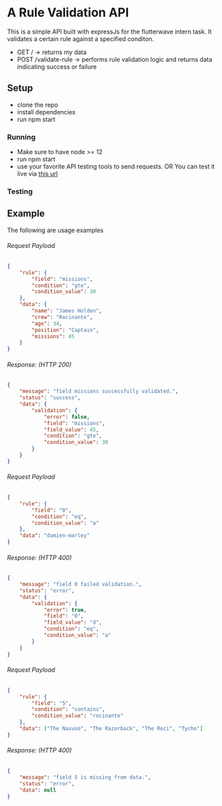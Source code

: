 # A Rule Validation API

This is a simple API built with expressJs for the flutterwave intern task. It validates a certain rule against a specified conditon.

-   GET / -> returns my data
-   POST /validate-rule -> performs rule validation logic and returns data indicating success or failure

## Setup

-   clone the repo
-   install dependencies
-   run npm start

### Running

-   Make sure to have node >= 12
-   run npm start
-   use your favorite API testing tools to send requests.
    OR
    You can test it live via [this url](https://murmuring-anchorage-40031.herokuapp.com/)

### Testing

## Example

The following are usage examples

###### Request Payload

```json
{
	"rule": {
		"field": "missions",
		"condition": "gte",
		"condition_value": 30
	},
	"data": {
		"name": "James Holden",
		"crew": "Rocinante",
		"age": 34,
		"position": "Captain",
		"missions": 45
	}
}
```

###### Response: (HTTP 200)

```json
{
	"message": "field missions successfully validated.",
	"status": "success",
	"data": {
		"validation": {
			"error": false,
			"field": "missions",
			"field_value": 45,
			"condition": "gte",
			"condition_value": 30
		}
	}
}
```

###### Request Payload

```json
{
	"rule": {
		"field": "0",
		"condition": "eq",
		"condition_value": "a"
	},
	"data": "damien-marley"
}
```

###### Response: (HTTP 400)

```json
{
	"message": "field 0 failed validation.",
	"status": "error",
	"data": {
		"validation": {
			"error": true,
			"field": "0",
			"field_value": "d",
			"condition": "eq",
			"condition_value": "a"
		}
	}
}
```

###### Request Payload

```json
{
	"rule": {
		"field": "5",
		"condition": "contains",
		"condition_value": "rocinante"
	},
	"data": ["The Nauvoo", "The Razorback", "The Roci", "Tycho"]
}
```

###### Response: (HTTP 400)

```json
{
	"message": "field 5 is missing from data.",
	"status": "error",
	"data": null
}
```
